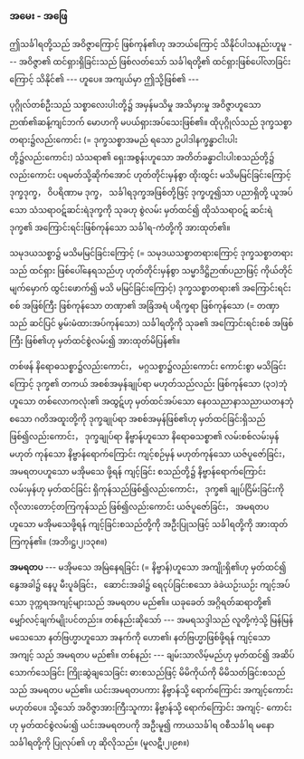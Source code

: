 ### အမေး - အဖြေ

ဤသင်္ခါရတို့သည် အဝိဇ္ဇာကြောင့် ဖြစ်ကုန်၏ဟု အဘယ်ကြောင့် သိနိုင်ပါသနည်းဟူမူ --- အဝိဇ္ဇာ၏
ထင်ရှားရှိခြင်းသည် ဖြစ်လတ်သော် သင်္ခါရတို့၏ ထင်ရှားဖြစ်ပေါ်လာခြင်းကြောင့် သိနိုင်၏ --- ဟူပေ။ အကျယ်မှာ
ဤသို့ဖြစ်၏ ---

ပုဂ္ဂိုလ်တစ်ဦးသည် သစ္စာလေးပါးတို့၌ အမှန်မသိမှု အသိမှားမှု အဝိဇ္ဇာဟူသော ဉာဏ်၏ဆန့်ကျင်ဘက်
မောဟကို မပယ်ရှားအပ်သေးဖြစ်၏။ ထိုပုဂ္ဂိုလ်သည် ဒုက္ခသစ္စာတရား၌လည်းကောင်း (= ဒုက္ခသစ္စာအမည်
ရသော ဥပါဒါနက္ခန္ဓာငါးပါးတို့၌လည်းကောင်း) သံသရာ၏ ရှေးအစွန်းဟူသော အတိတ်ခန္ဓာငါးပါးစသည်တို့၌
လည်းကောင်း ပရမတ်သို့ဆိုက်အောင် ဟုတ်တိုင်းမှန်စွာ ထိုးထွင်း မသိမမြင်ခြင်းကြောင့် ဒုက္ခဒုက္ခ， ဝိပရိဏာမ
ဒုက္ခ， သင်္ခါရဒုက္ခအဖြစ်တို့ဖြင့် ဒုက္ခဟူ၍သာ ပညာရှိတို့ ယူအပ်သော သံသရာဝဋ်ဆင်းရဲဒုက္ခကို သုခဟု စွဲလမ်း
မှတ်ထင်၍ ထိုသံသရာဝဋ် ဆင်းရဲဒုက္ခ၏ အကြောင်းရင်းဖြစ်ကုန်သော သင်္ခါရ-ကံတို့ကို အားထုတ်၏။

သမုဒယသစ္စာ၌ မသိမမြင်ခြင်းကြောင့် (= သမုဒယသစ္စာတရားကြောင့် ဒုက္ခသစ္စာတရားသည် ထင်ရှား
ဖြစ်ပေါ်နေရသည်ဟု ဟုတ်တိုင်းမှန်စွာ သမ္မာဒိဋ္ဌိဉာဏ်ပညာဖြင့် ကိုယ်တိုင်မျက်မှောက် ထွင်းဖောက်၍ မသိ
မမြင်ခြင်းကြောင့်) ဒုက္ခသစ္စာတရား၏ အကြောင်းရင်းစစ် အဖြစ်ကြီး ဖြစ်ကုန်သော တဏှာ၏ အခြံအရံ ပရိက္ခရာ
ဖြစ်ကုန်သော (= တဏှာသည် ဆင်ပြင် မွမ်းမံထားအပ်ကုန်သော) သင်္ခါရတို့ကို သုခ၏ အကြောင်းရင်းစစ်
အဖြစ်ကြီး ဖြစ်၏ဟု မှတ်ထင်စွဲလမ်း၍ အားထုတ်မိပြန်၏။

တစ်ဖန် နိရောဓသစ္စာ၌လည်းကောင်း， မဂ္ဂသစ္စာ၌လည်းကောင်း ကောင်းစွာ မသိခြင်းကြောင့် ဒုက္ခ၏
တကယ် အစစ်အမှန်ချုပ်ရာ မဟုတ်သည်လည်း ဖြစ်ကုန်သော (၃၁)ဘုံဟူသော တစ်လောကလုံး၏ အထွဋ်ဟု
မှတ်ထင်အပ်သော နေ၀သညာနာသညာယတနဘုံစသော ဂတိအထူးတို့ကို ဒုက္ခချုပ်ရာ အစစ်အမှန်ဖြစ်၏ဟု
မှတ်ထင်ခြင်းရှိသည် ဖြစ်၍လည်းကောင်း， ဒုက္ခချုပ်ရာ နိဗ္ဗာန်ဟူသော နိရောဓသစ္စာ၏ လမ်းစစ်လမ်းမှန် မဟုတ်
ကုန်သော နိဗ္ဗာန်ရောက်ကြောင်း ကျင့်စဉ်မှန် မဟုတ်ကုန်သော ယဇ်ပူဇော်ခြင်း， အမရတပဟူသော မအိုမသေ
ဖို့ရန် ကျင့်ခြင်း စသည်တို့၌ နိဗ္ဗာန်ရောက်ကြောင်း လမ်းမှန်ဟု မှတ်ထင်ခြင်း ရှိကုန်သည်ဖြစ်၍လည်းကောင်း，
ဒုက္ခ၏ ချုပ်ငြိမ်းခြင်းကို လိုလားတောင့်တကြကုန်သည် ဖြစ်၍လည်းကောင်း ယဇ်ပူဇော်ခြင်း， အမရတပဟူသော
မအိုမသေဖို့ရန် ကျင့်ခြင်းစသည်တို့ကို အဦးပြုသဖြင့် သင်္ခါရတို့ကို အားထုတ်ကြကုန်၏။ (အဘိ၊ဋ္ဌ၊၂၊၁၃၈။)

**အမရတပ** --- မအိုမသေ အမြဲနေရခြင်း (= နိဗ္ဗာန်)ဟူသော အကျိုးရှိ၏ဟု မှတ်ထင်၍ နွေအခါ၌ နေပူ
မီးပူခံခြင်း， ဆောင်းအခါ၌ ရေငုပ်ခြင်းစသော ခဲခဲယဉ်းယဉ်း ကျင့်အပ်သော ဒုက္ကရအကျင့်များသည် အမရတပ
မည်၏။ ယခုခေတ် အဂ္ဂိရတ်ဆရာတို့၏ မျှော်လင့်ချက်မျိုးပင်တည်း။ တစ်နည်းဆိုသော် --- အမရသဒ္ဒါသည်
လူတို့ကဲ့သို့ မြန်မြန်မသေသော နတ်ဗြဟ္မာဟူသော အနက်ကို ဟော၏၊ နတ်ဗြဟ္မာဖြစ်ဖို့ရန် ကျင့်သော အကျင့်
သည် အမရတပ မည်၏။ တစ်နည်း --- ချမ်းသာလိမ့်မည်ဟု မှတ်ထင်၍ အဆိပ်သောက်သေခြင်း ကြိုးဆွဲချသေခြင်း
ဓားစသည်ဖြင့် မိမိကိုယ်ကို မိမိသတ်ခြင်းစသည်သည် အမရတပ မည်၏။ ယင်းအမရတပကား နိဗ္ဗာန်သို့
ရောက်ကြောင်း အကျင့်ကောင်း မဟုတ်ပေ။ သို့သော် အဝိဇ္ဇာအားကြီးသူကား နိဗ္ဗာန်သို့ ရောက်ကြောင်း အကျင့်-
ကောင်းဟု မှတ်ထင်စွဲလမ်း၍ ယင်းအမရတပကို အဦးမူ၍ ကာယသင်္ခါရ ၀စီသင်္ခါရ မနောသင်္ခါရတို့ကို ပြုလုပ်၏
ဟု ဆိုလိုသည်။ (မူလဋီ၊၂၊၉၈။)
